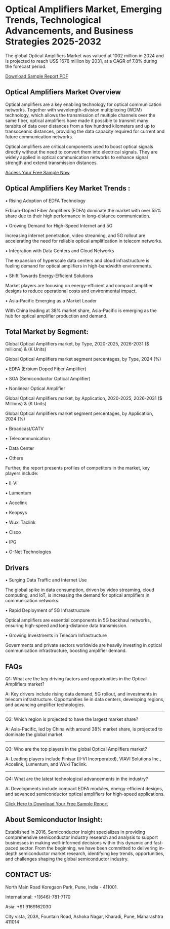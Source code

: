 <h1>Optical Amplifiers Market, Emerging Trends, Technological Advancements, and Business Strategies 2025-2032</h1>

The global Optical Amplifiers Market was valued at 1002 million in 2024 and is projected to reach US$ 1676 million by 2031, at a CAGR of 7.8% during the forecast period.

[Download Sample Report PDF](https://semiconductorinsight.com/download-sample-report/?product_id=90945)

<h2>Optical Amplifiers Market Overview</h2>

Optical amplifiers are a key enabling technology for optical communication networks. Together with wavelength-division multiplexing (WDM) technology, which allows the transmission of multiple channels over the same fiber, optical amplifiers have made it possible to transmit many terabits of data over distances from a few hundred kilometers and up to transoceanic distances, providing the data capacity required for current and future communication networks.

Optical amplifiers are critical components used to boost optical signals directly without the need to convert them into electrical signals. They are widely applied in optical communication networks to enhance signal strength and extend transmission distances.

[Access Your Free Sample Now
](https://semiconductorinsight.com/report/optical-amplifiers-market/)

<h2>Optical Amplifiers Key Market Trends  :</h2>

•	Rising Adoption of EDFA Technology

Erbium-Doped Fiber Amplifiers (EDFA) dominate the market with over 55% share due to their high performance in long-distance communication.

•	Growing Demand for High-Speed Internet and 5G

Increasing internet penetration, video streaming, and 5G rollout are accelerating the need for reliable optical amplification in telecom networks.

•	Integration with Data Centers and Cloud Networks

The expansion of hyperscale data centers and cloud infrastructure is fueling demand for optical amplifiers in high-bandwidth environments.

•	Shift Towards Energy-Efficient Solutions

Market players are focusing on energy-efficient and compact amplifier designs to reduce operational costs and environmental impact.

•	Asia-Pacific Emerging as a Market Leader

With China leading at 38% market share, Asia-Pacific is emerging as the hub for optical amplifier production and demand.

<h2>Total Market by Segment:</h2>

Global Optical Amplifiers market, by Type, 2020-2025, 2026-2031 ($ millions) & (K Units)

Global Optical Amplifiers market segment percentages, by Type, 2024 (%)

•	EDFA (Erbium Doped Fiber Amplifier)

•	SOA (Semiconductor Optical Amplifier)

•	Nonlinear Optical Amplifier

Global Optical Amplifiers market, by Application, 2020-2025, 2026-2031 ($ Millions) & (K Units)

Global Optical Amplifiers market segment percentages, by Application, 2024 (%)

•	Broadcast/CATV

•	Telecommunication

•	Data Center

•	Others

Further, the report presents profiles of competitors in the market, key players include:

•	II-VI

•	Lumentum

•	Accelink

•	Keopsys

•	Wuxi Taclink

•	Cisco

•	IPG

•	O-Net Technologies

<h2>Drivers</h2>

•	Surging Data Traffic and Internet Use

The global spike in data consumption, driven by video streaming, cloud computing, and IoT, is increasing the demand for optical amplifiers in communication networks.

•	Rapid Deployment of 5G Infrastructure

Optical amplifiers are essential components in 5G backhaul networks, ensuring high-speed and long-distance data transmission.

•	Growing Investments in Telecom Infrastructure

Governments and private sectors worldwide are heavily investing in optical communication infrastructure, boosting amplifier demand.

<h2>FAQs</h2>

Q1: What are the key driving factors and opportunities in the Optical Amplifiers market?

A: Key drivers include rising data demand, 5G rollout, and investments in telecom infrastructure. Opportunities lie in data centers, developing regions, and advancing amplifier technologies.
________________________________________

Q2: Which region is projected to have the largest market share?

A: Asia-Pacific, led by China with around 38% market share, is projected to dominate the global market.
________________________________________

Q3: Who are the top players in the global Optical Amplifiers market?

A: Leading players include Finisar (II-VI Incorporated), VIAVI Solutions Inc., Accelink, Lumentum, and Wuxi Taclink.
________________________________________

Q4: What are the latest technological advancements in the industry?

A: Developments include compact EDFA modules, energy-efficient designs, and advanced semiconductor optical amplifiers for high-speed applications.

[Click Here to Download Your Free Sample Report ](https://semiconductorinsight.com/download-sample-report/?product_id=90945)

<h2>About Semiconductor Insight:</h2>

Established in 2016, Semiconductor Insight specializes in providing comprehensive semiconductor industry research and analysis to support businesses in making well-informed decisions within this dynamic and fast-paced sector. From the beginning, we have been committed to delivering in-depth semiconductor market research, identifying key trends, opportunities, and challenges shaping the global semiconductor industry.

<h2>CONTACT US:</h2>

North Main Road Koregaon Park, Pune, India - 411001.

International: +1(646)-781-7170

Asia: +91 9169162030

City vista, 203A, Fountain Road, Ashoka Nagar, Kharadi, Pune, Maharashtra 411014



